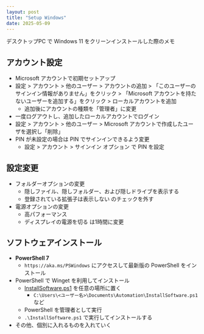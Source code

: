 ```yaml
---
layout: post
title: "Setup Windows"
date: 2025-05-09
---
```


デスクトップPC で Windows 11 をクリーンインストールした際のメモ

## アカウント設定

- Microsoft アカウントで初期セットアップ
- 設定 > アカウント > 他のユーザー > アカウントの追加 > 「このユーザーのサインイン情報がありません」をクリック > 「Microsoft アカウントを持たないユーザーを追加する」をクリック > ローカルアカウントを追加
    - 追加後にアカウントの種類を「管理者」に変更
- 一度ログアウトし、追加したローカルアカウントでログイン
- 設定 > アカウント > 他のユーザー > Microsoft アカウントで作成したユーザを選択し「削除」
- PIN が未設定の場合は PIN でサインインできるよう変更
    - 設定 > アカウント > サインイン オプション で PIN を設定

## 設定変更

- フォルダーオプションの変更
    - 隠しファイル、隠しフォルダー、および隠しドライブを表示する
    - 登録されている拡張子は表示しない のチェックを外す
- 電源オプションの変更
    - 高パフォーマンス
    - ディスプレイの電源を切る は1時間に変更



## ソフトウェアインストール
- **PowerShell 7**
    - `https://aka.ms/PSWindows` にアクセスして最新版の PowerShell をインストール
- PowerShell で Winget を利用してインストール
    - [InstallSoftware.ps1](https://gist.github.com/kkryama/76ad6b9428dd0bcfea91016c28a4a708) を任意の場所に置く
        - `C:\Users\<ユーザー名>\Documents\Automation\InstallSoftware.ps1` など
    - PowerShell を管理者として実行
    - `.\InstallSoftware.ps1` で実行してインストールする
- その他、個別に入れるものを入れていく

